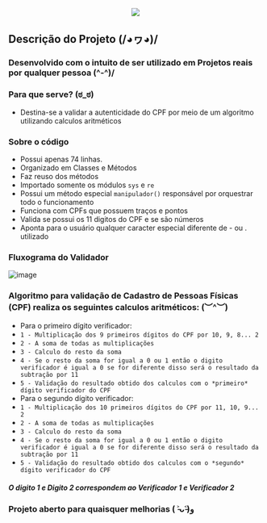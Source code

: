 <p align="center">
  <img src="https://github.com/AndersonJader0/ValidadorCPF.py/assets/105549520/f6e9b473-6595-4976-bcdd-60b400945e22" />
</p>

## Descrição do Projeto (/◕ヮ◕)/

### Desenvolvido com o intuito de ser utilizado em Projetos reais por qualquer pessoa (^-^)/

### Para que serve? (ಠ_ಠ)
- Destina-se a validar a autenticidade do CPF por meio de um algoritmo utilizando calculos aritméticos

### Sobre o código
- Possui apenas 74 linhas.
- Organizado em Classes e Métodos
- Faz reuso dos métodos
- Importado somente os módulos `sys` e `re`
- Possui um método especial `manipulador()` responsável por orquestrar todo o funcionamento
- Funciona com CPFs que possuem traços e pontos
- Valida se possui os 11 digitos do CPF e se são números
- Aponta para o usuário qualquer caracter especial diferente de - ou . utilizado

### Fluxograma do Validador
![image](https://github.com/AndersonJader0/ValidadorCPF.py/assets/105549520/1bc0a566-b4f6-4c8c-84be-bfff7a9a3fe5)

### Algoritmo para validação de Cadastro de Pessoas Físicas (CPF) realiza os seguintes calculos aritméticos: (︶^︶)

- Para o primeiro dígito verificador:
- `1 - Multiplicação dos 9 primeiros dígitos do CPF por 10, 9, 8... 2`
- `2 - A soma de todas as multiplicações`
- `3 - Calculo do resto da soma`
- `4 - Se o resto da soma for igual a 0 ou 1 então o digito verificador é igual a 0 se for diferente disso será o resultado da subtração por 11`
- `5 - Validação do resultado obtido dos calculos com o *primeiro* dígito verificador do CPF`
- Para o segundo dígito verificador:
- `1 - Multiplicação dos 10 primeiros dígitos do CPF por 11, 10, 9... 2`
- `2 - A soma de todas as multiplicações`
- `3 - Calculo do resto da soma`
- `4 - Se o resto da soma for igual a 0 ou 1 então o digito verificador é igual a 0 se for diferente disso será o resultado da subtração por 11`
- `5 - Validação do resultado obtido dos calculos com o *segundo* dígito verificador do CPF`

##### O digito 1 e Digito 2 correspondem ao Verificador 1 e Verificador 2

### Projeto aberto para quaisquer melhorias ( ˃̵ᴗ˂̵)ﻭ
